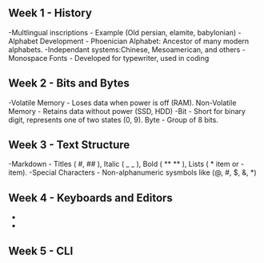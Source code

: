## Week 1 - History
-Multlingual inscriptions - Example (Old persian, elamite, babylonian)
-Alphabet Development - Phoenician Alphabet: Ancestor of many modern alphabets. -Independant systems:Chinese, Mesoamerican, and others
-Monospace Fonts - Developed for typewriter, used in coding
## Week 2 - Bits and Bytes
-Volatile Memory - Loses data when power is off (RAM). Non-Volatile Memory - Retains data without power (SSD, HDD)
-Bit - Short for binary digit, represents one of two states (0, 9). Byte - Group of 8 bits.
## Week 3 - Text Structure
-Markdown - Titles ( #, ## ), Italic ( _ _ ), Bold ( ** ** ), Lists  ( * item or - item).
-Special Characters - Non-alphanumeric sysmbols like (@, #, $, &, *)
## Week 4 - Keyboards and Editors
-
-
## Week 5 - CLI
